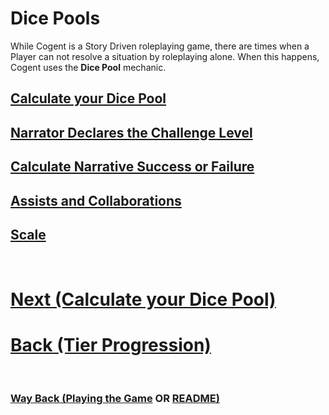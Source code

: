 # Dice Pools

While Cogent is a Story Driven roleplaying game, there are times when a Player can not resolve a situation by roleplaying alone.  When this happens, Cogent uses the **Dice Pool** mechanic.

## [Calculate your Dice Pool](<Calculate Dice Pool.md>) 
## [Narrator Declares the Challenge Level](<Challenge Level.md>) 
## [Calculate Narrative Success or Failure](<Success Failure.md>) 
## [Assists and Collaborations](<Assists and Collaborations.md>) 
## [Scale](<Scale.md>) 

$~~~$

# [Next (Calculate your Dice Pool)](<Calculate Dice Pool.md>) 
# [Back (Tier Progression)](<Tier Progression.md>) 

$~~~$

### [Way Back (Playing the Game](<Playing the Game - MOC.md>) OR [README)](<../README.md>) 